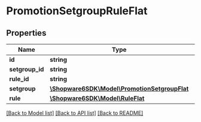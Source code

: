 # PromotionSetgroupRuleFlat

## Properties
Name | Type | Description | Notes
------------ | ------------- | ------------- | -------------
**id** | **string** |  | [optional] 
**setgroup_id** | **string** |  | 
**rule_id** | **string** |  | 
**setgroup** | [**\Shopware6SDK\Model\PromotionSetgroupFlat**](PromotionSetgroupFlat.md) |  | [optional] 
**rule** | [**\Shopware6SDK\Model\RuleFlat**](RuleFlat.md) |  | [optional] 

[[Back to Model list]](../../README.md#documentation-for-models) [[Back to API list]](../../README.md#documentation-for-api-endpoints) [[Back to README]](../../README.md)

